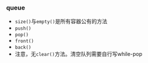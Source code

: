 ### queue
- `size()`与`empty()`是所有容器公有的方法
- `push()`
- `pop()`
- `front()`
- `back()`
- 注意，无`clear()`方法。清空队列需要自行写while-pop